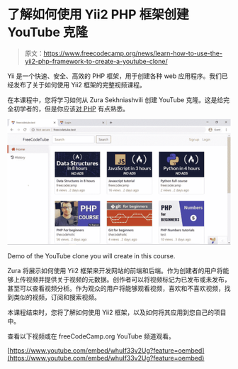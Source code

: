 # 了解如何使用 Yii2 PHP 框架创建 YouTube 克隆

> 原文：<https://www.freecodecamp.org/news/learn-how-to-use-the-yii2-php-framework-to-create-a-youtube-clone/>

Yii 是一个快速、安全、高效的 PHP 框架，用于创建各种 web 应用程序。我们已经发布了关于如何使用 Yii2 框架的完整视频课程。

在本课程中，您将学习如何从 Zura Sekhniashvili 创建 YouTube 克隆。这是给完全初学者的，但是你应该[对 PHP](https://www.youtube.com/watch?v=OK_JCtrrv-c&vl=en) 有点熟悉。

![image-253](img/4e654d14f00930d92720795bc9fa7830.png)

Demo of the YouTube clone you will create in this course.

Zura 将展示如何使用 Yii2 框架来开发网站的前端和后端。作为创建者的用户将能够上传视频并提供关于视频的元数据。创作者可以将视频标记为已发布或未发布，甚至可以查看视频分析。作为观众的用户将能够观看视频，喜欢和不喜欢视频，找到类似的视频，订阅和搜索视频。

本课程结束时，您将了解如何使用 Yii2 框架，以及如何将其应用到您自己的项目中。

查看以下视频或在 freeCodeCamp.org YouTube 频道观看。

[https://www.youtube.com/embed/whuIf33v2Ug?feature=oembed](https://www.youtube.com/embed/whuIf33v2Ug?feature=oembed)
